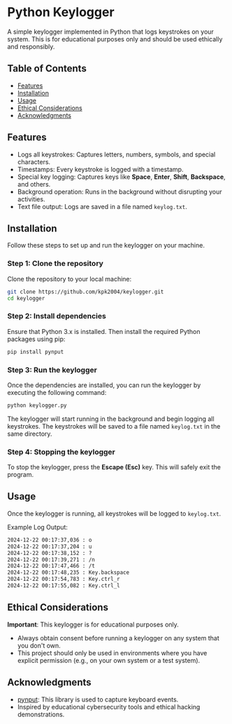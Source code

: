 
# Python Keylogger

A simple keylogger implemented in Python that logs keystrokes on your system. This is for educational purposes only and should be used ethically and responsibly.

## Table of Contents

- [Features](#features)
- [Installation](#installation)
- [Usage](#usage)
- [Ethical Considerations](#ethical-considerations)
- [Acknowledgments](#acknowledgments)

## Features

- Logs all keystrokes: Captures letters, numbers, symbols, and special characters.
- Timestamps: Every keystroke is logged with a timestamp.
- Special key logging: Captures keys like **Space**, **Enter**, **Shift**, **Backspace**, and others.
- Background operation: Runs in the background without disrupting your activities.
- Text file output: Logs are saved in a file named `keylog.txt`.

## Installation

Follow these steps to set up and run the keylogger on your machine.

### Step 1: Clone the repository

Clone the repository to your local machine:

```bash
git clone https://github.com/kpk2004/keylogger.git
cd keylogger
```

### Step 2: Install dependencies

Ensure that Python 3.x is installed. Then install the required Python packages using pip:

```bash
pip install pynput
```

### Step 3: Run the keylogger

Once the dependencies are installed, you can run the keylogger by executing the following command:

```bash
python keylogger.py
```

The keylogger will start running in the background and begin logging all keystrokes. The keystrokes will be saved to a file named `keylog.txt` in the same directory.

### Step 4: Stopping the keylogger

To stop the keylogger, press the **Escape (Esc)** key. This will safely exit the program.

## Usage

Once the keylogger is running, all keystrokes will be logged to `keylog.txt`.

Example Log Output:

```txt
2024-12-22 00:17:37,036 : o
2024-12-22 00:17:37,204 : u
2024-12-22 00:17:38,152 : ?
2024-12-22 00:17:39,271 : /n
2024-12-22 00:17:47,466 : /t
2024-12-22 00:17:48,235 : Key.backspace
2024-12-22 00:17:54,783 : Key.ctrl_r
2024-12-22 00:17:55,082 : Key.ctrl_l
```

## Ethical Considerations

**Important**: This keylogger is for educational purposes only.

- Always obtain consent before running a keylogger on any system that you don't own.
- This project should only be used in environments where you have explicit permission (e.g., on your own system or a test system).


## Acknowledgments

- [pynput](https://pypi.org/project/pynput/): This library is used to capture keyboard events.
- Inspired by educational cybersecurity tools and ethical hacking demonstrations.
